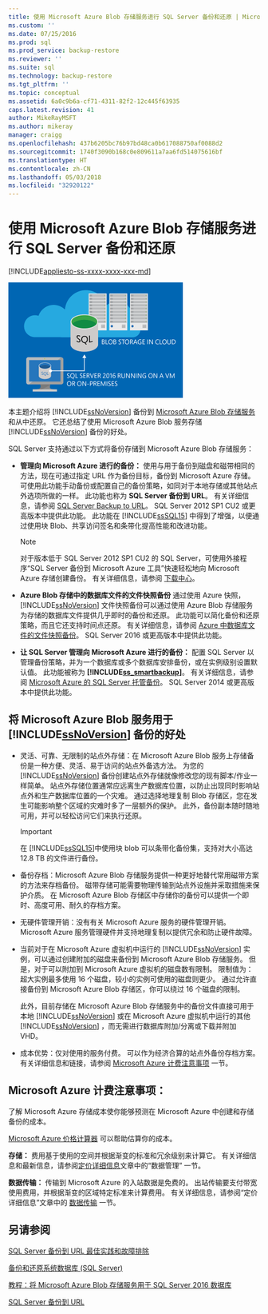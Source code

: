 ```yaml
---
title: 使用 Microsoft Azure Blob 存储服务进行 SQL Server 备份和还原 | Microsoft Docs
ms.custom: ''
ms.date: 07/25/2016
ms.prod: sql
ms.prod_service: backup-restore
ms.reviewer: ''
ms.suite: sql
ms.technology: backup-restore
ms.tgt_pltfrm: ''
ms.topic: conceptual
ms.assetid: 6a0c9b6a-cf71-4311-82f2-12c445f63935
caps.latest.revision: 41
author: MikeRayMSFT
ms.author: mikeray
manager: craigg
ms.openlocfilehash: 437b6205bc76b97bd48ca0b617088750af0088d2
ms.sourcegitcommit: 1740f3090b168c0e809611a7aa6fd514075616bf
ms.translationtype: HT
ms.contentlocale: zh-CN
ms.lasthandoff: 05/03/2018
ms.locfileid: "32920122"
---
```

# <a name="sql-server-backup-and-restore-with-microsoft-azure-blob-storage-service"></a>使用 Microsoft Azure Blob 存储服务进行 SQL Server 备份和还原
[!INCLUDE[appliesto-ss-xxxx-xxxx-xxx-md](../../includes/appliesto-ss-xxxx-xxxx-xxx-md.md)]

  ![“备份到 Azure blob”图](../../relational-databases/backup-restore/media/backup-to-azure-blob-graphic.png "“备份到 Azure blob”图")  
  
 本主题介绍将 [!INCLUDE[ssNoVersion](../../includes/ssnoversion-md.md)] 备份到 [Microsoft Azure Blob 存储服务](http://www.windowsazure.com/develop/net/how-to-guides/blob-storage/)和从中还原。 它还总结了使用 Microsoft Azure Blob 服务存储 [!INCLUDE[ssNoVersion](../../includes/ssnoversion-md.md)] 备份的好处。  
  
 SQL Server 支持通过以下方式将备份存储到 Microsoft Azure Blob 存储服务：  
  
-   **管理向 Microsoft Azure 进行的备份：** 使用与用于备份到磁盘和磁带相同的方法，现在可通过指定 URL 作为备份目标，备份到 Microsoft Azure 存储。 可使用此功能手动备份或配置自己的备份策略，如同对于本地存储或其他站点外选项所做的一样。 此功能也称为 **SQL Server 备份到 URL**。 有关详细信息，请参阅 [SQL Server Backup to URL](../../relational-databases/backup-restore/sql-server-backup-to-url.md)。 SQL Server 2012 SP1 CU2 或更高版本中提供此功能。 此功能在 [!INCLUDE[ssSQL15](../../includes/sssql15-md.md)] 中得到了增强，以便通过使用块 Blob、共享访问签名和条带化提高性能和改进功能。  
  
    > [!NOTE]  
    >  对于版本低于 SQL Server 2012 SP1 CU2 的 SQL Server，可使用外接程序“SQL Server 备份到 Microsoft Azure 工具”快速轻松地向 Microsoft Azure 存储创建备份。 有关详细信息，请参阅 [下载中心](http://go.microsoft.com/fwlink/?LinkID=324399)。  
  
-   **Azure Blob 存储中的数据库文件的文件快照备份** 通过使用 Azure 快照， [!INCLUDE[ssNoVersion](../../includes/ssnoversion-md.md)] 文件快照备份可以通过使用 Azure Blob 存储服务为存储的数据库文件提供几乎即时的备份和还原。 此功能可以简化备份和还原策略，而且它还支持时间点还原。 有关详细信息，请参阅 [Azure 中数据库文件的文件快照备份](../../relational-databases/backup-restore/file-snapshot-backups-for-database-files-in-azure.md)。 SQL Server 2016 或更高版本中提供此功能。  
  
-   **让 SQL Server 管理向 Microsoft Azure 进行的备份：** 配置 SQL Server 以管理备份策略，并为一个数据库或多个数据库安排备份，或在实例级别设置默认值。 此功能被称为 **[!INCLUDE[ss_smartbackup](../../includes/ss-smartbackup-md.md)]**。 有关详细信息，请参阅 [Microsoft Azure 的 SQL Server 托管备份](../../relational-databases/backup-restore/sql-server-managed-backup-to-microsoft-azure.md)。 SQL Server 2014 或更高版本中提供此功能。  
  
## <a name="benefits-of-using-the-microsoft-azure-blob-service-for-includessnoversionincludesssnoversion-mdmd-backups"></a>将 Microsoft Azure Blob 服务用于 [!INCLUDE[ssNoVersion](../../includes/ssnoversion-md.md)] 备份的好处  
  
-   灵活、可靠、无限制的站点外存储：在 Microsoft Azure Blob 服务上存储备份是一种方便、灵活、易于访问的站点外备选方法。 为您的 [!INCLUDE[ssNoVersion](../../includes/ssnoversion-md.md)] 备份创建站点外存储就像修改您的现有脚本/作业一样简单。 站点外存储位置通常应远离生产数据库位置，以防止出现同时影响站点外和生产数据库位置的一个灾难。 通过选择地理复制 Blob 存储区，您在发生可能影响整个区域的灾难时多了一层额外的保护。 此外，备份副本随时随地可用，并可以轻松访问它们来执行还原。  
  
    > [!IMPORTANT]  
    >  在 [!INCLUDE[ssSQL15](../../includes/sssql15-md.md)]中使用块 blob 可以条带化备份集，支持对大小高达 12.8 TB 的文件进行备份。  
  
-   备份存档：Microsoft Azure Blob 存储服务提供一种更好地替代常用磁带方案的方法来存档备份。 磁带存储可能需要物理传输到站点外设施并采取措施来保护介质。 在 Microsoft Azure Blob 存储区中存储你的备份可以提供一个即时、高度可用、耐久的存档方案。  
  
-   无硬件管理开销：没有有关 Microsoft Azure 服务的硬件管理开销。 Microsoft Azure 服务管理硬件并支持地理复制以提供冗余和防止硬件故障。  
  
-   当前对于在 Microsoft Azure 虚拟机中运行的 [!INCLUDE[ssNoVersion](../../includes/ssnoversion-md.md)] 实例，可以通过创建附加的磁盘来备份到 Microsoft Azure Blob 存储服务。 但是，对于可以附加到 Microsoft Azure 虚拟机的磁盘数有限制。 限制值为：超大实例最多使用 16 个磁盘，较小的实例可使用的磁盘则更少。 通过允许直接备份到 Microsoft Azure Blob 存储区，你可以绕过 16 个磁盘的限制。  
  
     此外，目前存储在 Microsoft Azure Blob 存储服务中的备份文件直接可用于本地 [!INCLUDE[ssNoVersion](../../includes/ssnoversion-md.md)] 或在 Microsoft Azure 虚拟机中运行的其他 [!INCLUDE[ssNoVersion](../../includes/ssnoversion-md.md)] ，而无需进行数据库附加/分离或下载并附加 VHD。  
  
-   成本优势：仅对使用的服务付费。 可以作为经济合算的站点外备份存档方案。 有关详细信息和链接，请参阅 [Microsoft Azure 计费注意事项](#Billing) 一节。  
  
##  <a name="Billing"></a> Microsoft Azure 计费注意事项：  
 了解 Microsoft Azure 存储成本使你能够预测在 Microsoft Azure 中创建和存储备份的成本。  
  
 [Microsoft Azure 价格计算器](http://go.microsoft.com/fwlink/?LinkId=277060) 可以帮助估算你的成本。  
  
 **存储：** 费用基于使用的空间并根据渐变的标准和冗余级别来计算它。 有关详细信息和最新信息，请参阅[定价详细信息](http://go.microsoft.com/fwlink/?LinkId=277059)文章中的“数据管理”  一节。  
  
 **数据传输：** 传输到 Microsoft Azure 的入站数据是免费的。 出站传输要支付带宽使用费用，并根据渐变的区域特定标准来计算费用。 有关详细信息，请参阅“定价详细信息”文章中的 [数据传输](http://go.microsoft.com/fwlink/?LinkId=277061) 一节。  
  
## <a name="see-also"></a>另请参阅  

[SQL Server 备份到 URL 最佳实践和故障排除](../../relational-databases/backup-restore/sql-server-backup-to-url-best-practices-and-troubleshooting.md)   

[备份和还原系统数据库 (SQL Server)](../../relational-databases/backup-restore/back-up-and-restore-of-system-databases-sql-server.md)   

[教程：将 Microsoft Azure Blob 存储服务用于 SQL Server 2016 数据库](../tutorial-use-azure-blob-storage-service-with-sql-server-2016.md)

[SQL Server 备份到 URL](../../relational-databases/backup-restore/sql-server-backup-to-url.md)  
  
  
